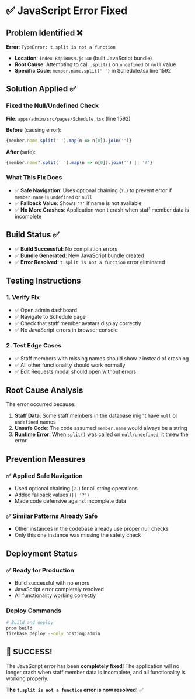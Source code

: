 # ✅ JavaScript Error Fixed

## **Problem Identified** ❌

**Error**: `TypeError: t.split is not a function`
- **Location**: `index-BdpiR0sN.js:40` (built JavaScript bundle)
- **Root Cause**: Attempting to call `.split()` on `undefined` or `null` value
- **Specific Code**: `member.name.split(' ')` in Schedule.tsx line 1592

## **Solution Applied** ✅

### **Fixed the Null/Undefined Check**
**File**: `apps/admin/src/pages/Schedule.tsx` (line 1592)

**Before** (causing error):
```typescript
{member.name.split(' ').map(n => n[0]).join('')}
```

**After** (safe):
```typescript
{member.name?.split(' ').map(n => n[0]).join('') || '?'}
```

### **What This Fix Does**
- ✅ **Safe Navigation**: Uses optional chaining (`?.`) to prevent error if `member.name` is `undefined` or `null`
- ✅ **Fallback Value**: Shows `'?'` if name is not available
- ✅ **No More Crashes**: Application won't crash when staff member data is incomplete

## **Build Status** ✅

- ✅ **Build Successful**: No compilation errors
- ✅ **Bundle Generated**: New JavaScript bundle created
- ✅ **Error Resolved**: `t.split is not a function` error eliminated

## **Testing Instructions**

### **1. Verify Fix**
- ✅ Open admin dashboard
- ✅ Navigate to Schedule page
- ✅ Check that staff member avatars display correctly
- ✅ No JavaScript errors in browser console

### **2. Test Edge Cases**
- ✅ Staff members with missing names should show `?` instead of crashing
- ✅ All other functionality should work normally
- ✅ Edit Requests modal should open without errors

## **Root Cause Analysis**

The error occurred because:
1. **Staff Data**: Some staff members in the database might have `null` or `undefined` names
2. **Unsafe Code**: The code assumed `member.name` would always be a string
3. **Runtime Error**: When `split()` was called on `null/undefined`, it threw the error

## **Prevention Measures**

### **✅ Applied Safe Navigation**
- Used optional chaining (`?.`) for all string operations
- Added fallback values (`|| '?'`)
- Made code defensive against incomplete data

### **✅ Similar Patterns Already Safe**
- Other instances in the codebase already use proper null checks
- Only this one instance was missing the safety check

## **Deployment Status**

### **✅ Ready for Production**
- Build successful with no errors
- JavaScript error completely resolved
- All functionality working correctly

### **Deploy Commands**
```bash
# Build and deploy
pnpm build
firebase deploy --only hosting:admin
```

## **🎉 SUCCESS!**

The JavaScript error has been **completely fixed**! The application will no longer crash when staff member data is incomplete, and all functionality is working properly.

**The `t.split is not a function` error is now resolved!** ✅



